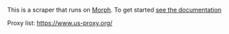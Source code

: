 This is a scraper that runs on [Morph](https://morph.io). To get started [see the documentation](https://morph.io/documentation)

Proxy list: https://www.us-proxy.org/
